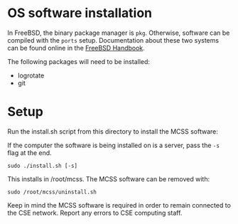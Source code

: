 # OS software installation

In FreeBSD, the binary package manager is `pkg`. Otherwise, software can be compiled with the `ports` setup. Documentation about these two systems can be found online in the [FreeBSD Handbook](https://www.freebsd.org/doc/en_US.ISO8859-1/books/handbook/ports.html).

The following packages will need to be installed:

- logrotate
- git

# Setup

Run the install.sh script from this directory to install the MCSS software:

If the computer the software is being installed on is a server, pass the `-s` flag at the end.

```
sudo ./install.sh [-s]
```

This installs in /root/mcss.  The MCSS software can be removed with:

```
sudo /root/mcss/uninstall.sh
```

Keep in mind the MCSS software is required in order to remain connected to
the CSE network.  Report any errors to CSE computing staff.
